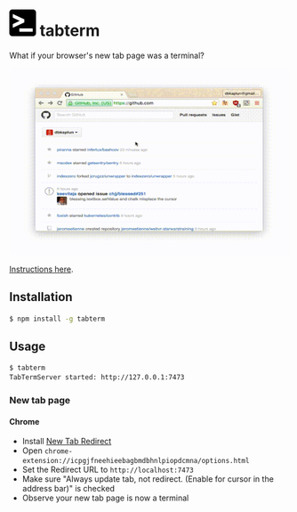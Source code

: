 # ![>_](https://raw.githubusercontent.com/dbkaplun/tabterm/master/assets/logo_white_on_black.png) tabterm

What if your browser's new tab page was a terminal?

![screencast](assets/screencast.gif)

[Instructions here](#new-tab-page).

## Installation
```sh
$ npm install -g tabterm
```

## Usage
```sh
$ tabterm
TabTermServer started: http://127.0.0.1:7473
```

### New tab page

#### Chrome

* Install [New Tab Redirect](https://chrome.google.com/webstore/detail/new-tab-redirect/icpgjfneehieebagbmdbhnlpiopdcmna?hl=en)
* Open `chrome-extension://icpgjfneehieebagbmdbhnlpiopdcmna/options.html`
* Set the Redirect URL to `http://localhost:7473`
* Make sure "Always update tab, not redirect. (Enable for cursor in the address bar)" is checked
* Observe your new tab page is now a terminal
